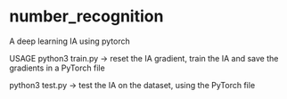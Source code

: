 # number_recognition
A deep learning IA using pytorch

USAGE
python3 train.py -> reset the IA gradient, train the IA and save the gradients in a PyTorch file

python3 test.py -> test the IA on the dataset, using the PyTorch file
